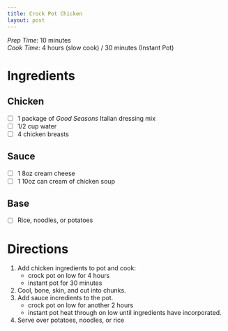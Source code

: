 ```yaml
---
title: Crock Pot Chicken
layout: post
---
```

*Prep Time*: 10 minutes <br>
*Cook Time*: 4 hours (slow cook) / 30 minutes (Instant Pot) <br>

# Ingredients
## Chicken
- [ ] 1 package of *Good Seasons* Italian dressing mix
- [ ] 1/2 cup water
- [ ] 4 chicken breasts

## Sauce
- [ ] 1 8oz cream cheese
- [ ] 1 10oz can cream of chicken soup

## Base
- [ ] Rice, noodles, or potatoes

# Directions
1. Add chicken ingredients to pot and cook:
    - crock pot on low for 4 hours 
    - instant pot for 30 minutes
2. Cool, bone, skin, and cut into chunks.
3. Add sauce incredients to the pot.
    - crock pot on low for another 2 hours
    - instant pot heat through on low until ingredients have incorporated.
4. Serve over potatoes, noodles, or rice